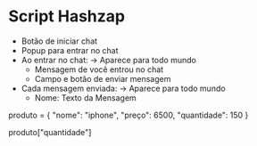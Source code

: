 
# Script Hashzap

* Botão de iniciar chat
* Popup para entrar no chat
* Ao entrar no chat: -> Aparece para todo mundo
  * Mensagem de você entrou no chat
  * Campo e botão de enviar mensagem
* Cada mensagem enviada: -> Aparece para todo mundo
  * Nome: Texto da Mensagem

produto = {
    "nome": "iphone",
    "preço": 6500,
    "quantidade": 150
    }

 produto["quantidade"]